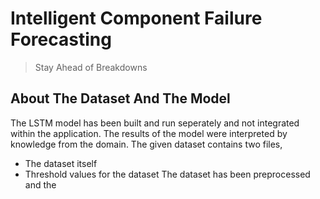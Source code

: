 # Intelligent Component Failure Forecasting
> Stay Ahead of Breakdowns
## About The Dataset And The Model
The LSTM model has been built and run seperately and not integrated within the application. The results of the model were interpreted by knowledge from the domain. The given dataset contains two files,
* The dataset itself
* Threshold values for the dataset
The dataset has been preprocessed and the
